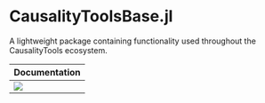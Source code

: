 # CausalityToolsBase.jl

A lightweight package containing functionality used throughout the CausalityTools 
ecosystem. 

| Documentation |
| ------------- |
| [![](https://img.shields.io/badge/docs-dev-blue.svg)](https://kahaaga.github.io/CausalityTools.jl/dev)  |
